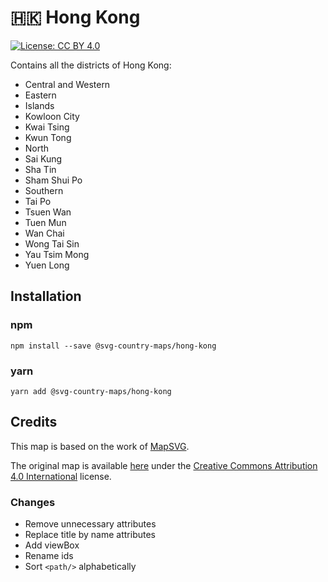 # 🇭🇰 Hong Kong

[![License: CC BY 4.0](https://img.shields.io/badge/License-CC%20BY%204.0-blue.svg)](https://creativecommons.org/licenses/by/4.0/)

Contains all the districts of Hong Kong:
* Central and Western
* Eastern
* Islands
* Kowloon City
* Kwai Tsing
* Kwun Tong
* North
* Sai Kung
* Sha Tin
* Sham Shui Po
* Southern
* Tai Po
* Tsuen Wan
* Tuen Mun
* Wan Chai
* Wong Tai Sin
* Yau Tsim Mong
* Yuen Long

## Installation

### npm

`npm install --save @svg-country-maps/hong-kong`

### yarn

`yarn add @svg-country-maps/hong-kong`

## Credits

This map is based on the work of [MapSVG](https://mapsvg.com).

The original map is available [here](https://mapsvg.com/maps/hong-kong) under the [Creative Commons Attribution 4.0 International](https://creativecommons.org/licenses/by/4.0/) license.

### Changes

* Remove unnecessary attributes
* Replace title by name attributes
* Add viewBox
* Rename ids
* Sort `<path/>` alphabetically
